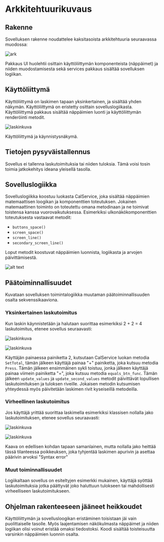# Arkkitehtuurikuvaus

## Rakenne

Sovelluksen rakenne noudattelee kaksitasoista arkkitehtuuria seuraavassa muodossa:

![ark](https://i.imgur.com/c00F3td.png)

Pakkaus UI huolehtii osittain käyttöliittymän komponenteista (näppäimet) ja niiden muodostamisesta sekä services pakkaus sisältää sovelluksen logiikan.

## Käyttöliittymä

Käyttöliittymä on laskimen tapaan yksinkertainen, ja sisältää yhden näkymän. Käyttöliittymä on eristetty osittain sovelluslogiikasta. 
Käyttöliittymä pakkaus sisältää näppäimien luonti ja käyttöliittymän renderöinti metodit. 

![laskinkuva](https://i.imgur.com/7S0fDAK.png)

Käyttöliittymä ja käynnistysnäkymä. 

## Tietojen pysyväistallennus

Sovellus ei tallenna laskutoimituksia tai niiden tuloksia. Tämä voisi tosin toimia jatkokehitys ideana yleisellä tasolla. 

## Sovelluslogiikka

Sovelluslogiikka koostuu luokasta CalService, joka sisältää näppäimien matemaattisen loogikan ja komponenttien toteutuksen. Jokainen matemaattinen toiminto on toteutettu omana metodinaan ja ne toimivat toistensa kanssa vuorovaikutuksessa. Esimerkiksi ulkonäkökomponenttien toteutuksesta vastaavat metodit:

- `buttons_space()`
- `screen_space()`
- `screen_line()`
- `secondary_screen_line()`

Loput metodit koostuvat näppäimien luonnista, logiikasta ja arvojen päivittämisestä. 

![alt text](https://i.imgur.com/rgIGrAA.png)

## Päätoiminnallisuudet

Kuvataan sovelluksen toimintalogiikka muutaman päätoiminnallisuuden osalta sekvenssikaaviona.

### Yksinkertainen laskutoimitus

Kun laskin käynnistetään ja halutaan suorittaa esimerkiksi 2 + 2 = 4 laskutoimitus, etenee sovellus seuraavasti:

![laskinkuva](https://i.imgur.com/cuAthTl.png)

![laskinkuva](https://i.imgur.com/yfWdkjA.png)

Käyttäjän painaessa painiketta 2, kutsutaan CalService luokan metodia `SetTotal`, tämän jälkeen käyttäjä painaa "+" painiketta, joka kutsuu metodia `Press`. Tämän jälkeen ensimmäinen sykli toistuu, jonka jälkeen käyttäjä painaa viimein painiketta "=", joka kutsuu metodia `equals_btn_func`. Tämän jälkeen `update_values` ja `update_second_values` metodit päivittävät lopullisen laskutoimituksen ja tuloksen riveille. Jokaisen metodin kutsumisen yhteydessä myös päivitetään laskimen rivit kyseiseillä metodeilla.  

### Virheellinen laskutoimitus

Jos käyttäjä yrittää suorittaa laskimella esimerkiksi klassisen nollalla jako laskutoimituksen, etenee sovellus seuraavasti:

![laskinkuva](https://i.imgur.com/6YGZkIR.png)

![laskinkuva](https://i.imgur.com/buxFCuo.png)

Kaava on edellisen kohdan tapaan samanlainen, mutta nollalla jako heittää tässä tilanteessa poikkeuksen, joka tyhjentää laskimen apurivin ja asettaa päärivin arvoksi "Syntax error"  

### Muut toiminnallisuudet

Logiikaltaan sovellus on esiteltyjen esimerkki mukainen, käyttäjä syöttää laskutoimituksia jotka päättyvät joko haluttuun tulokseen tai mahdollisesti virheelliseen laskutoimitukseen.

## Ohjelman rakenteeseen jääneet heikkoudet

Käyttöliittymän ja sovellusloogikan eristäminen toisistaan jäi vain puolittaiselle tasolle. Myös laajentamisen näkökulmasta näppäimet ja niiden logiikan olisi voinut eristää omaksi tiedostoksi. Koodi sisältää toisteisuutta varsinkin näppäimien luonnin osalta. 